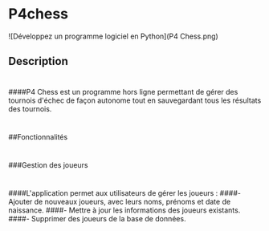 # P4chess
![Développez un programme logiciel en Python](P4 Chess.png)
## Description
#
####P4 Chess est un programme hors ligne permettant de gérer des tournois d'échec de façon autonome tout en sauvegardant tous les résultats des tournois.
#
#
##Fonctionnalités
#
###Gestion des joueurs
#
####L'application permet aux utilisateurs de gérer les joueurs : 
####- Ajouter de nouveaux joueurs, avec leurs noms, prénoms et date de naissance.
####- Mettre à jour les informations des joueurs existants.
####- Supprimer des joueurs de la base de données.

